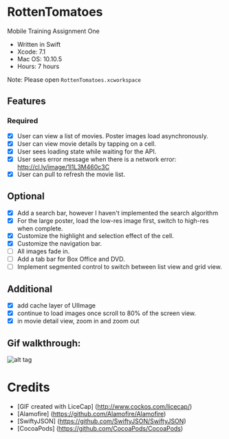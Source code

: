 # RottenTomatoes
Mobile Training Assignment One

- Written in Swift
- Xcode: 7.1
- Mac OS: 10.10.5
- Hours: 7 hours

Note: Please open `RottenTomatoes.xcworkspace`

## Features

### Required
- [x] User can view a list of movies. Poster images load asynchronously.
- [x] User can view movie details by tapping on a cell.
- [x] User sees loading state while waiting for the API.
- [x] User sees error message when there is a network error: http://cl.ly/image/1l1L3M460c3C
- [x] User can pull to refresh the movie list.

## Optional

- [x] Add a search bar, however I haven't implemented the search algorithm
- [x] For the large poster, load the low-res image first, switch to high-res when complete.
- [x] Customize the highlight and selection effect of the cell.
- [x] Customize the navigation bar.
- [ ] All images fade in.
- [ ] Add a tab bar for Box Office and DVD.
- [ ] Implement segmented control to switch between list view and grid view.

## Additional
- [x] add cache layer of UIImage
- [x] continue to load images once scroll to 80% of the screen view.
- [x] in movie detail view, zoom in and zoom out

## Gif walkthrough:

![alt tag](https://github.com/pingzh/RottenTomatoes/blob/master/RottenTomatoes/MobileTrainingAssignmentOne__Ping_Zhang.gif)

# Credits
- [GIF created with LiceCap] (http://www.cockos.com/licecap/)
- [Alamofire] (https://github.com/Alamofire/Alamofire)
- [SwiftyJSON] (https://github.com/SwiftyJSON/SwiftyJSON)
- [CocoaPods] (https://github.com/CocoaPods/CocoaPods)
